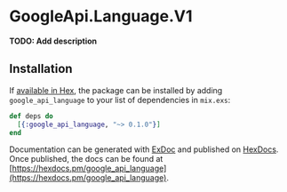 # GoogleApi.Language.V1

**TODO: Add description**

## Installation

If [available in Hex](https://hex.pm/docs/publish), the package can be installed
by adding `google_api_language` to your list of dependencies in `mix.exs`:

```elixir
def deps do
  [{:google_api_language, "~> 0.1.0"}]
end
```

Documentation can be generated with [ExDoc](https://github.com/elixir-lang/ex_doc)
and published on [HexDocs](https://hexdocs.pm). Once published, the docs can
be found at [https://hexdocs.pm/google_api_language](https://hexdocs.pm/google_api_language).
